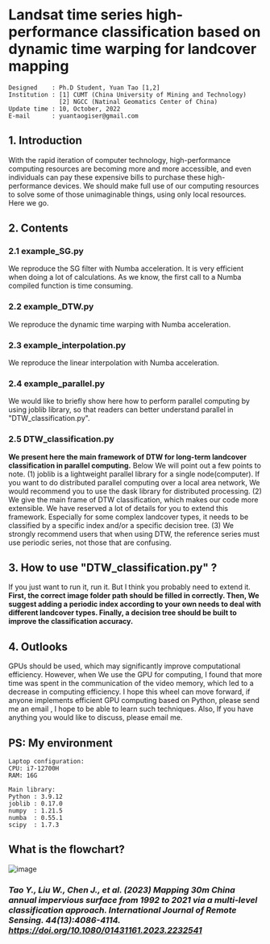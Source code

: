# Landsat time series high-performance classification based on dynamic time warping for landcover mapping
  
    Designed    : Ph.D Student, Yuan Tao [1,2]
    Institution : [1] CUMT (China University of Mining and Technology)
                  [2] NGCC (Natinal Geomatics Center of China)
    Update time : 10, October, 2022
    E-mail      : yuantaogiser@gmail.com

## 1. Introduction
   With the rapid iteration of computer technology, high-performance computing resources are becoming more and more accessible, and even individuals can pay these expensive bills to purchase these high-performance devices. We should make full use of our computing resources to solve some of those unimaginable things, using only local resources. Here we go.
   
## 2. Contents
   ### 2.1 example_SG.py
   We reproduce the SG filter with Numba acceleration. It is very efficient when doing a lot of calculations. As we know, the first call to a Numba compiled function is time consuming. 
   
   ### 2.2 example_DTW.py
   We reproduce the dynamic time warping with Numba acceleration.
   
   ### 2.3 example_interpolation.py
   We reproduce the linear interpolation with Numba acceleration.
   
   ### 2.4 example_parallel.py
   We would like to briefly show here how to perform parallel computing by using joblib library, so that readers can better understand parallel in "DTW_classification.py".
   
   ### **2.5 DTW_classification.py** 
   **We present here the main framework of DTW for long-term landcover classification in parallel computing.** Below We will point out a few points to note. (1) joblib is a lightweight parallel library for a single node(computer). If you want to do distributed parallel computing over a local area network, We would recommend you to use the dask library for distributed processing. (2) We give the main frame of DTW classification, which makes our code more extensible. We have reserved a lot of details for you to extend this framework. Especially for some complex landcover types, it needs to be classified by a specific index and/or a specific decision tree. (3) We strongly recommend users that when using DTW, the reference series must use periodic series, not those that are confusing.

## 3. How to use "DTW_classification.py" ?
   If you just want to run it, run it. But I think you probably need to extend it. **First, the correct image folder path should be filled in correctly. Then, We suggest adding a periodic index according to your own needs to deal with different landcover types. Finally, a decision tree should be built to improve the classification accuracy.**
   
## 4. Outlooks
   GPUs should be used, which may significantly improve computational efficiency. However, when We use the GPU for computing, I found that more time was spent in the communication of the video memory, which led to a decrease in computing efficiency. I hope this wheel can move forward, if anyone implements efficient GPU computing based on Python, please send me an email , I hope to be able to learn such techniques. Also, If you have anything you would like to discuss, please email me.
   
## PS: My environment
    Laptop configuration:
    CPU: i7-12700H
    RAM: 16G

    Main library:
    Python : 3.9.12
    joblib : 0.17.0
    numpy  : 1.21.5
    numba  : 0.55.1
    scipy  : 1.7.3

## What is the flowchart?
![image](https://github.com/yuantaogiser/Landsat_time_series_classification_using_DTW/blob/main/flowchart.jpg)
### _Tao Y., Liu W., Chen J., et al. (2023) Mapping 30m China annual impervious surface from 1992 to 2021 via a multi-level classification approach. International Journal of Remote Sensing. 44(13):4086-4114. https://doi.org/10.1080/01431161.2023.2232541_



